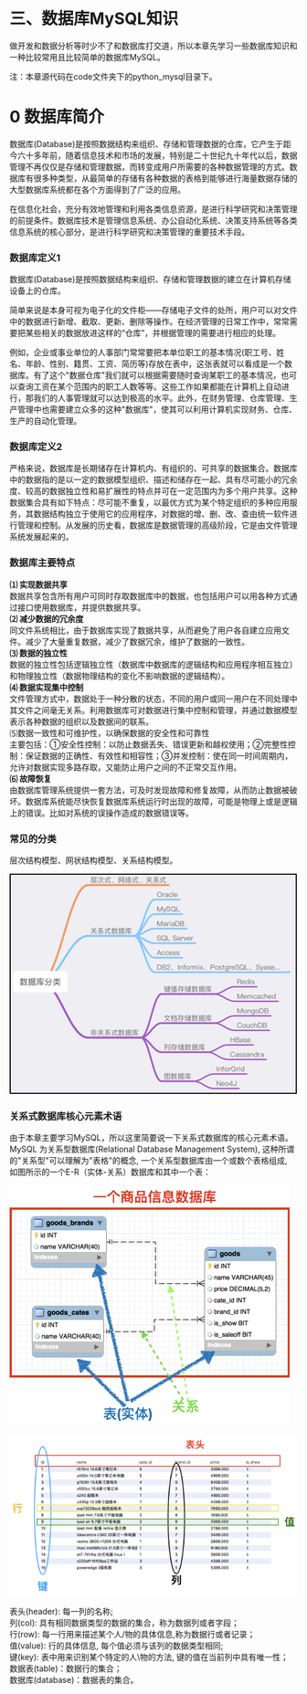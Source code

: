 # 三、数据库MySQL知识

做开发和数据分析等时少不了和数据库打交道，所以本章先学习一些数据库知识和一种比较常用且比较简单的数据库MySQL。

注：本章源代码在code文件夹下的python\_mysql目录下。

# 0 数据库简介

数据库\(Database\)是按照数据结构来组织、存储和管理数据的仓库，它产生于距今六十多年前，随着信息技术和市场的发展，特别是二十世纪九十年代以后，数据管理不再仅仅是存储和管理数据，而转变成用户所需要的各种数据管理的方式。数据库有很多种类型，从最简单的存储有各种数据的表格到能够进行海量数据存储的大型数据库系统都在各个方面得到了广泛的应用。

在信息化社会，充分有效地管理和利用各类信息资源，是进行科学研究和决策管理的前提条件。数据库技术是管理信息系统、办公自动化系统、决策支持系统等各类信息系统的核心部分，是进行科学研究和决策管理的重要技术手段。

### 数据库定义1

数据库\(Database\)是按照数据结构来组织、存储和管理数据的建立在计算机存储设备上的仓库。

简单来说是本身可视为电子化的文件柜——存储电子文件的处所，用户可以对文件中的数据进行新增、截取、更新、删除等操作。在经济管理的日常工作中，常常需要把某些相关的数据放进这样的“仓库”，并根据管理的需要进行相应的处理。

例如，企业或事业单位的人事部门常常要把本单位职工的基本情况\(职工号、姓名、年龄、性别、籍贯、工资、简历等\)存放在表中，这张表就可以看成是一个数据库。有了这个"数据仓库"我们就可以根据需要随时查询某职工的基本情况，也可以查询工资在某个范围内的职工人数等等。这些工作如果都能在计算机上自动进行，那我们的人事管理就可以达到极高的水平。此外，在财务管理、仓库管理、生产管理中也需要建立众多的这种"数据库"，使其可以利用计算机实现财务、仓库、生产的自动化管理。

### 数据库定义2

严格来说，数据库是长期储存在计算机内、有组织的、可共享的数据集合。数据库中的数据指的是以一定的数据模型组织、描述和储存在一起、具有尽可能小的冗余度、较高的数据独立性和易扩展性的特点并可在一定范围内为多个用户共享。这种数据集合具有如下特点：尽可能不重复，以最优方式为某个特定组织的多种应用服务，其数据结构独立于使用它的应用程序，对数据的增、删、改、查由统一软件进行管理和控制。从发展的历史看，数据库是数据管理的高级阶段，它是由文件管理系统发展起来的。

### 数据库主要特点

**⑴ 实现数据共享**  
数据共享包含所有用户可同时存取数据库中的数据，也包括用户可以用各种方式通过接口使用数据库，并提供数据共享。  
**⑵ 减少数据的冗余度**  
同文件系统相比，由于数据库实现了数据共享，从而避免了用户各自建立应用文件。减少了大量重复数据，减少了数据冗余，维护了数据的一致性。  
**⑶ 数据的独立性**  
数据的独立性包括逻辑独立性（数据库中数据库的逻辑结构和应用程序相互独立）和物理独立性（数据物理结构的变化不影响数据的逻辑结构）。  
**⑷ 数据实现集中控制**  
文件管理方式中，数据处于一种分散的状态，不同的用户或同一用户在不同处理中其文件之间毫无关系。利用数据库可对数据进行集中控制和管理，并通过数据模型表示各种数据的组织以及数据间的联系。  
⑸数据一致性和可维护性，以确保数据的安全性和可靠性  
主要包括：①安全性控制：以防止数据丢失、错误更新和越权使用；②完整性控制：保证数据的正确性、有效性和相容性；③并发控制：使在同一时间周期内，允许对数据实现多路存取，又能防止用户之间的不正常交互作用。  
**⑹ 故障恢复**  
由数据库管理系统提供一套方法，可及时发现故障和修复故障，从而防止数据被破坏。数据库系统能尽快恢复数据库系统运行时出现的故障，可能是物理上或是逻辑上的错误。比如对系统的误操作造成的数据错误等。

### 常见的分类

层次结构模型、网状结构模型、关系结构模型。

![](/assets/database_cates.png)

### 关系式数据库核心元素术语

由于本章主要学习MySQL，所以这里简要说一下关系式数据库的核心元素术语。MySQL 为关系型数据库\(Relational Database Management System\), 这种所谓的"关系型"可以理解为"表格"的概念, 一个关系型数据库由一个或数个表格组成, 如图所示的一个E-R（实体-关系）数据库和其中一个表：

![](/assets/ERtables.png)

![](/assets/tables_goods.png)

表头\(header\): 每一列的名称;  
列\(col\): 具有相同数据类型的数据的集合，称为数据列或者字段；  
行\(row\): 每一行用来描述某个人/物的具体信息,称为数据行或者记录；  
值\(value\): 行的具体信息, 每个值必须与该列的数据类型相同;  
键\(key\): 表中用来识别某个特定的人\物的方法, 键的值在当前列中具有唯一性；  
数据表\(table\)：数据行的集合；  
数据库\(database\)：数据表的集合。

